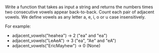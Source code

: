 Write a function that takes as input a string and returns the numbers times two consecutive vowels appear back-to-back. Count each pair of adjacent vowels. We define vowels as any letter a, e, i, o or u case insensitively.

For example:
* adjacent_vowels("heahea") -> 2 ("ea" and "ea")
* adjacent_vowels("LeAeA") -> 3 ("ea", "Ae" and "eA")
* adjacent_vowels("EricMayhew") -> 0 (None)
